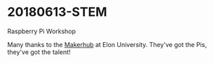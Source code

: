 # 20180613-STEM
Raspberry Pi Workshop

Many thanks to the [Makerhub](https://www.elon.edu/e/org/makers) at Elon University. They've got the Pis, they've got the talent!
